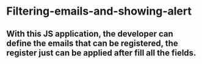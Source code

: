 # Filtering-emails-and-showing-alert
## With this JS application, the developer can define the emails that can be registered, the register just can be applied after fill all the fields.
